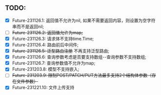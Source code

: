 ## TODO:

- [x] Future-231126.1: 返回值不允许为nil, 如果不需要返回内容，则设置为空字符串而不是返回nil;
- [ ] ~~Future-231126.2: 返回值允许为map;~~
- [x] Future-231126.3: 请求体不支持time.Time;
- [x] Future-231126.4: 路由前后中间件;
- [x] ~~Future-231126.5: 泛型路由注册~~ 不再支持泛型路由;
- [x] Future-231126.6: 查询参数考虑是否要支持数组--查询参数不支持数组;
- [x] Future-231126.7: 查询参数值不允许为map;
- [x] Future-231203.8: 模型不支持嵌入;
- [ ] ~~Future-231203.9: 限制POST/PATCH/PUT方法最多支持2个结构体参数（存在文件参数）~~
- [x] Future-231221.10: 文件上传支持
